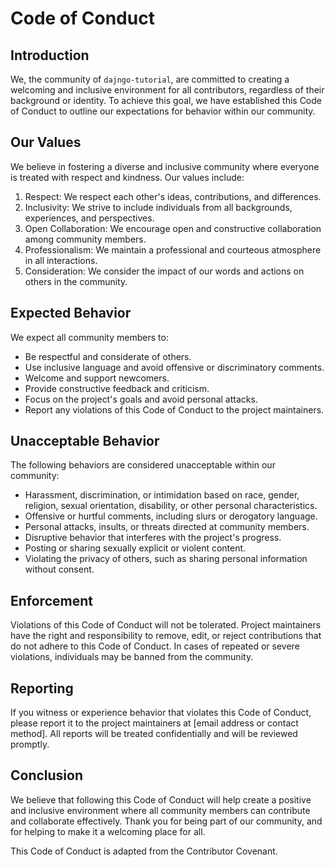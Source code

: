 # Code of Conduct

## Introduction

We, the community of `dajngo-tutorial`, are committed to creating a welcoming and inclusive environment for all contributors, regardless of their background or identity. To achieve this goal, we have established this Code of Conduct to outline our expectations for behavior within our community.

## Our Values

We believe in fostering a diverse and inclusive community where everyone is treated with respect and kindness. Our values include:

1. Respect: We respect each other's ideas, contributions, and differences.
2. Inclusivity: We strive to include individuals from all backgrounds, experiences, and perspectives.
3. Open Collaboration: We encourage open and constructive collaboration among community members.
4. Professionalism: We maintain a professional and courteous atmosphere in all interactions.
5. Consideration: We consider the impact of our words and actions on others in the community.

## Expected Behavior

We expect all community members to:

- Be respectful and considerate of others.
- Use inclusive language and avoid offensive or discriminatory comments.
- Welcome and support newcomers.
- Provide constructive feedback and criticism.
- Focus on the project's goals and avoid personal attacks.
- Report any violations of this Code of Conduct to the project maintainers.

## Unacceptable Behavior

The following behaviors are considered unacceptable within our community:

- Harassment, discrimination, or intimidation based on race, gender, religion, sexual orientation, disability, or other personal characteristics.
- Offensive or hurtful comments, including slurs or derogatory language.
- Personal attacks, insults, or threats directed at community members.
- Disruptive behavior that interferes with the project's progress.
- Posting or sharing sexually explicit or violent content.
- Violating the privacy of others, such as sharing personal information without consent.

## Enforcement

Violations of this Code of Conduct will not be tolerated. Project maintainers have the right and responsibility to remove, edit, or reject contributions that do not adhere to this Code of Conduct. In cases of repeated or severe violations, individuals may be banned from the community.

## Reporting

If you witness or experience behavior that violates this Code of Conduct, please report it to the project maintainers at [email address or contact method]. All reports will be treated confidentially and will be reviewed promptly.

## Conclusion

We believe that following this Code of Conduct will help create a positive and inclusive environment where all community members can contribute and collaborate effectively. Thank you for being part of our community, and for helping to make it a welcoming place for all.

This Code of Conduct is adapted from the Contributor Covenant.